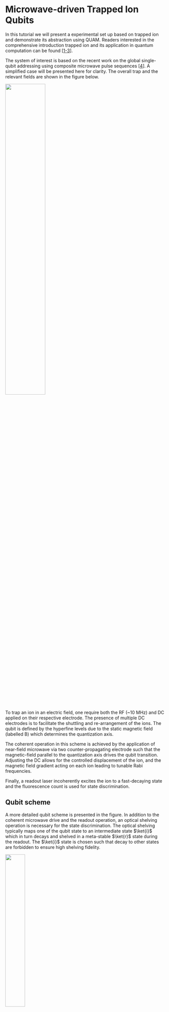 
# Microwave-driven Trapped Ion Qubits
In this tutorial we will present a experimental set up based on trapped ion and demonstrate its abstraction using QUAM. Readers interested in the comprehensive introduction trapped ion and its application in quantum computation can be found [[1-3](#references)].

The system of interest is based on the recent work on the global single-qubit addressing using composite microwave pulse sequences [[4](#references)]. A simplified case will be presented here for clarity. The overall trap and the relevant fields are shown in the figure below.

<img src="../images/ion_trap.png" width=50% height=50%>

To trap an ion in an electric field, one require both the RF (~10 MHz) and DC applied on their respective electrode. The presence of multiple DC electrodes is to facilitate the shuttling and re-arrangement of the ions. The qubit is defined by the hyperfine levels due to the static magnetic field (labelled B) which determines the quantization axis. 

The coherent operation in this scheme is achieved by the application of near-field microwave via two counter-propagating electrode such that the magnetic-field parallel to the quantization axis drives the qubit transition. Adjusting the DC allows for the controlled displacement of the ion, and the magnetic field gradient acting on each ion leading to tunable Rabi frequencies.

Finally, a readout laser incoherently excites the ion to a fast-decaying state and the fluorescence count is used for state discrimination.

## Qubit scheme
A more detailed qubit scheme is presented in the figure. In addition to the coherent microwave drive and the readout operation, an optical shelving operation is necessary for the state discrimination. The optical shelving typically maps one of the qubit state to an intermediate state $\ket{i}$ which in turn decays and shelved in a meta-stable $\ket{r}$ state during the readout. The $\ket{i}$ state is chosen such that decay to other states are forbidden to ensure high shelving fidelity.

<img src="../images/ion_energy_level.png" width=35% height=35%>

For the rest of the tutorial, we will aim perform a single qubit gate using a global microwave drive and performing a readout from a two qubit system.

## Global single-qubit addressing gate

The global rotation operator $R_1 \otimes R_2$ acting on the two qubits driven by a single resonant microwave pulse with amplitude $A$ and phase $\phi$ is given by

$$
R_k =
\begin{bmatrix}
\cos\left(\frac{\pi A}{2 A_k^\pi}\right) &
e^{i\phi}\sin\left(\frac{\pi A}{2 A_k^\pi}\right) \\
e^{-i\phi}\sin\left(\frac{\pi A}{2 A_k^\pi}\right) &
\cos\left(\frac{\pi A}{2 A_k^\pi}\right)
\end{bmatrix}
$$


with the qubit index $k\in\{1, 2\}$. The rotation angle $\theta_k$ about an axis on the Bloch sphere is determined by the relative amplitude $A/A_k^\pi$ where the amplitude $A_k^\pi$ is required for a $\pi$ rotation. Note that $A_k^\pi$ is also a measure of the Rabi frequency. By adjusting the DC confinement, the ions can displaced such that each of the ion experienced a different  magnetic-field gradient and thus different $A_k^\pi$.

<img src="../images/ion_global_rot.png" width=50% height=50%>

Consider a case where $A_1^\pi/A_2^\pi = 2$ and $\phi=0$. An $X_\pi I$ gate can be applied by driving at $A=2A_2^\pi$. Similarly, any arbitrary single qubit gate can be realized by using composite pulses with appropriate $A$ and $\phi$.

For simplicity, let us consider only the implementation of $X_\pi$ gate on the qubits with pre-calibrated DC that produces ion displacement that gives $A_1^\pi/A_2^\pi = 2$, or in terms of Rabi frequency $\Omega_1/\Omega_2 = 1/2$. The $X_\pi I$ gate is trivial when the microwave pulse drives exactly a $\pi$ rotation on the first qubit. This reproduces the example shown in the figure. The $I X_\pi$ gate on the other hand is decomposed into a sequence $(Y_{\pi/2}X_{-\pi/2}Y_{\pi/2}) \otimes (Y_{\pi}X_{-\pi}Y_{\pi})=IX_\pi$. Note that the global gate implements the same rotation axis, but at different Rabi frequency on each qubit. Readers should verify the solution and find that it is equivalent up to a global phase.

## Control Hardware
Before the QUAM abstraction, let us define our control hardware stack. The  MW and RF signals are generated from [OPX-1000](https://www.quantum-machines.co/products/opx1000/), DC signals from [QDAC-II](https://www.quantum-machines.co/products/qdac/). The fluorescence readout signal is outputted from a PMT into the OPX1000 LF-FEM input.

The DC applied to the electrodes is set to have two configuration: idle and the displaced position. The configurations can be switched via a trigger with TTL signal. The shelving and readout operation is performed in the idle configuration with two lasers targeting their corresponding transition. To spatially select the ion, an AOM is used to deflect the laser beams by modulating the RF frequency supplied to the AOM. The readout is performed by sequentially measuring the fluorescence count on an PMT. An integration of the TTL signal outputted from the PMT gives the total fluorescence count.


<img src="../images/ion_system.png" width=70% height=70%>

The specific implementation of the DC signal for shuttling and re-arrangement is beyond the topic of this tutorial. The same goes with RF, and we focus on only the signals related to the single qubit X gate and readout sequence.


# QUAM Description
Having discussed the hardware, we can now proceed to provide their abstraction in QUAM.

## 1. Describing the root object

```python
@quam_dataclass
class HyperfineQubit(Qubit):
    shelving: SingleChannel = None
    readout: InOutSingleChannel = None


@quam_dataclass
class GlobalOperations(Qubit):
    normalized_rabi_freqs: List[float] = field(default_factory=list)
    global_mw: MWChannel = None
    ion_displacement: Channel = None


@quam_dataclass
class Quam(QuamRoot):
    qubits: Dict[str, HyperfineQubit] = field(default_factory=dict)
    global_op: GlobalOperations = None
```

## 2. Pulses and channels

```python
machine = Quam()
```

```python
n_qubits = 2
aom_position = np.linspace(200e6, 300e6, n_qubits)

# for each qubit
for i in range(n_qubits):
    qubit_id = f"q{i + 1}"
    qubit = HyperfineQubit(
        id=f"{qubit_id}",
        readout=InOutSingleChannel(
            opx_output=LFFEMAnalogOutputPort("con1", 1, 2),
            opx_input=LFFEMAnalogInputPort("con1", 1, 2),
            intermediate_frequency=aom_position[i],
        ),
        shelving=SingleChannel(
            opx_output=LFFEMAnalogOutputPort("con1", 1, 3),
            intermediate_frequency=aom_position[i],
        ),
    )

    # define pulse
    qubit.shelving.operations["const"] = SquarePulse(length=1_000, amplitude=0.1)
    qubit.readout.operations["const"] = SquareReadoutPulse(length=2_000, amplitude=0.1)

    # define macro
    qubit.macros["measure"] = MeasureMacro(threshold=10)

    # add to quam
    machine.qubits[qubit_id] = qubit
```

```python
# set global properties
machine.global_op = GlobalOperations(
    normalized_rabi_freqs=np.linspace(1, 2, n_qubits).tolist(),
    global_mw=MWChannel(
        id="global_mw",
        opx_output=MWFEMAnalogOutputPort(
            "con1", 8, 1, band=mw_band, upconverter_frequency=mw_LO
        ),
        intermediate_frequency=mw_IF,
    ),
    ion_displacement=Channel(
        digital_outputs={
            "ttl": DigitalOutputChannel(
                opx_output=FEMDigitalOutputPort("con1", 8, 1), delay=136, buffer=0
            )
        },
    ),
)
```

```python
machine.global_op.global_mw.operations["x180"] = SquarePulse(amplitude=0.2, length=1000)
machine.global_op.global_mw.operations["y180"] = SquarePulse(
    amplitude=0.2, length=1000, axis_angle=90
)
machine.global_op.ion_displacement.operations["ttl"] = Pulse(
    length=1000, digital_marker=[(1, 500), (0, 0)]
)

# operation macro
machine.global_op.macros["X"] = SingleXMacro()
```

## 3. Operation macros

```python
@quam_dataclass
class MeasureMacro(QubitMacro):
    threshold: float

    def apply(self):
        # perform shelving operation
        self.qubit.shelving.play("const")
        self.qubit.align()

        # integrating the PMT signal
        I = self.qubit.readout.measure_integrated("const")

        # We declare a QUA variable to store the boolean result of thresholding the I value.
        qubit_state = declare(int)
        # Since |1> is shelved, high fluorescence corresponds to |0>
        # i.e. I < self.threshold implies |1> and vice versa
        assign(qubit_state, Cast.to_int(I < self.threshold))
        return qubit_state


@quam_dataclass
class SingleXMacro(QubitMacro):
    # n_qubits: int
    # normalized_rabi_freqs: List[float]

    def apply(self, qubit_idx: int):
        # assert n_qubits == 2, "implemented for only 2 qubits"
        # assert np.allclose(normalized_rabi_freqs, [1, 2])
        self.qubit.ion_displacement.play("ttl")
        self.qubit.align()
        with switch_(qubit_idx):
            with case_(1):
                self.qubit.global_mw.play("x180")
            with case_(2):
                self.qubit.global_mw.play("y180")
                self.qubit.global_mw.play("x180")
                self.qubit.global_mw.play("y180")
        self.qubit.align()
        self.qubit.ion_displacement.play("ttl")
        wait(100)
        align()
```

```python
def measure_integrated(
    self,
    pulse_name: str,
    amplitude_scale: Optional[Union[ScalarFloat, Sequence[ScalarFloat]]] = None,
    qua_var: QuaVariableFloat = None,
    stream=None,
) -> QuaVariableFloat:
    pulse: BaseReadoutPulse = self.operations[pulse_name]

    if qua_var is None:
        qua_var = declare(fixed)

    pulse_name_with_amp_scale = add_amplitude_scale_to_pulse_name(
        pulse_name, amplitude_scale
    )

    integration_weight_labels = list(pulse.integration_weights_mapping)
    measure(
        pulse_name_with_amp_scale,
        self.name,
        integration.full(integration_weight_labels, qua_var),
        adc_stream=stream,
    )
    return qua_var


InOutSingleChannel.measure_integrated = measure_integrated
```

## 4. Implementing the protocol
```python
n_avg = 2
optimize_qubit_idx = 2

with program() as prog:
    n = declare(int)
    es_st = declare_stream()
    qubit_idx = declare(int, optimize_qubit_idx)

    with for_(n, 0, n < n_avg, n + 1):
        machine.global_op.apply("X", qubit_idx)
        for i, qubit in enumerate(machine.qubits.values()):
            es = qubit.apply("measure")
            save(es, es_st)
            align()
            wait(1_000)

    with stream_processing():
        es_st.buffer(n_avg).average().save_all("es")
```

```python
qmm = QuantumMachinesManager(host=qop_ip, cluster_name=cluster_name)

# configuration is generated from QUAM
qua_config = machine.generate_config()

qm = qmm.open_qm(qua_config)
qm.execute(active_reset_prog)
```

<img src="../images/protocol.png" width=50% height=50%>

## 5. Optimizing parameters

```python
@quam_dataclass
class DoubleXMacro(QubitMacro):
    # n_qubits: int
    # normalized_rabi_freqs: List[float]

    def apply(self, qubit_idx: int, amp_scale=1, N_double_X=1):
        i = declare(int)
        self.qubit.ion_displacement.play("ttl")
        self.qubit.align()
        with switch_(qubit_idx):
            with case_(1):
                with for_(i, 0, i < N_double_X * 2, i + 1):
                    self.qubit.global_mw.play("x180", amplitude_scale=amp_scale)
            with case_(2):
                with for_(i, 0, i < N_double_X * 2, i + 1):
                    self.qubit.global_mw.play("y180", amplitude_scale=amp_scale)
                    self.qubit.global_mw.play("x180", amplitude_scale=amp_scale)
                    self.qubit.global_mw.play("y180", amplitude_scale=amp_scale)
        self.qubit.align()
        self.qubit.ion_displacement.play("ttl")
        wait(100)
        align()

machine.global_op.macros["N_XX"] = DoubleXMacro()
```

<img src="../images/error_amplification.png" width=40% height=40%>

# References
1. Leibfried, D., Blatt, R., Monroe, C., & Wineland, D. (2003). Quantum dynamics of single trapped ions. Reviews of Modern Physics, 75(1), 281. https://doi.org/10.1103/RevModPhys.75.281
2. Cirac, J. I., & Zoller, P. (1995). Quantum Computations with Cold Trapped Ions. Physical Review Letters, 74(20), 4091–4094. https://doi.org/10.1103/PhysRevLett.74.4091
3. James, D. F. V. (1998). Quantum dynamics of cold trapped ions with application to quantum computation. Applied Physics B: Lasers and Optics, 66(2), 181–190. https://doi.org/10.1007/S003400050373/METRICS
4. Leu, A. D., Gely, M. F., Weber, M. A., Smith, M. C., Nadlinger, D. P., & Lucas, D. M. (2023). Fast, High-Fidelity Addressed Single-Qubit Gates Using Efficient Composite Pulse Sequences. Physical Review Letters, 131(12), 120601. https://doi.org/10.1103/PhysRevLett.131.120601
